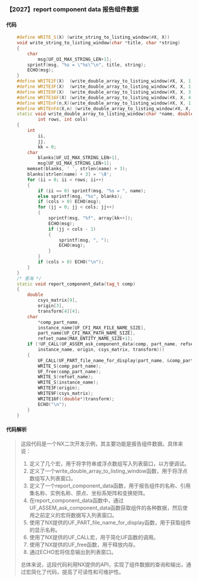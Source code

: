 ### 【2027】report component data 报告组件数据

#### 代码

```cpp
    #define WRITE_S(X) (write_string_to_listing_window(#X, X))  
    void write_string_to_listing_window(char *title, char *string)  
    {  
        char  
            msg[UF_UI_MAX_STRING_LEN+1];  
        sprintf(msg, "%s = \"%s\"\n", title, string);  
        ECHO(msg);  
    }  
    #define WRITE2F(X)  (write_double_array_to_listing_window(#X, X, 1, 2))  
    #define WRITE3F(X)  (write_double_array_to_listing_window(#X, X, 1, 3))  
    #define WRITE9F(X)  (write_double_array_to_listing_window(#X, X, 3, 3))  
    #define WRITE16F(X) (write_double_array_to_listing_window(#X, X, 4, 4))  
    #define WRITEnF(n,X)(write_double_array_to_listing_window(#X, X, 1, n))  
    #define WRITEnF4(X,n) (write_double_array_to_listing_window(#X, X, n, 4))  
    static void write_double_array_to_listing_window(char *name, double *array,  
            int rows, int cols)  
    {  
        int  
            ii,  
            jj,  
            kk = 0;  
        char  
            blanks[UF_UI_MAX_STRING_LEN+1],  
            msg[UF_UI_MAX_STRING_LEN+1];  
        memset(blanks, ' ', strlen(name) + 3);  
        blanks[strlen(name) + 3] = '\0';  
        for (ii = 0; ii < rows; ii++)  
        {  
            if (ii == 0) sprintf(msg, "%s = ", name);  
            else sprintf(msg, "%s", blanks);  
            if (cols > 0) ECHO(msg);  
            for (jj = 0; jj < cols; jj++)  
            {  
                sprintf(msg, "%f", array[kk++]);  
                ECHO(msg);  
                if (jj < cols - 1)  
                {  
                    sprintf(msg, ", ");  
                    ECHO(msg);  
                }  
            }  
            if (cols > 0) ECHO("\n");  
        }  
    }  
    /* 里海 */  
    static void report_component_data(tag_t comp)  
    {  
        double  
            csys_matrix[9],  
            origin[3],  
            transform[4][4];  
        char  
            *comp_part_name,  
            instance_name[UF_CFI_MAX_FILE_NAME_SIZE],  
            part_name[UF_CFI_MAX_PATH_NAME_SIZE],  
            refset_name[MAX_ENTITY_NAME_SIZE+1];  
        if (!UF_CALL(UF_ASSEM_ask_component_data(comp, part_name, refset_name,  
            instance_name, origin, csys_matrix, transform)))  
        {  
            UF_CALL(UF_PART_file_name_for_display(part_name, &comp_part_name));  
            WRITE_S(comp_part_name);  
            UF_free(comp_part_name);  
            WRITE_S(refset_name);  
            WRITE_S(instance_name);  
            WRITE3F(origin);  
            WRITE9F(csys_matrix);  
            WRITE16F((double*)transform);  
            ECHO("\n");  
        }  
    }

```

#### 代码解析

> 这段代码是一个NX二次开发示例，其主要功能是报告组件数据。具体来说：
>
> 1. 定义了几个宏，用于将字符串或浮点数组写入列表窗口，以方便调试。
> 2. 定义了一个write_double_array_to_listing_window函数，用于将浮点数组写入列表窗口。
> 3. 定义了一个report_component_data函数，用于报告组件的名称、引用集名称、实例名称、原点、坐标系矩阵和变换矩阵。
> 4. 在report_component_data函数中，通过UF_ASSEM_ask_component_data函数获取组件的各种数据，然后使用之前定义的宏将数据写入列表窗口。
> 5. 使用了NX提供的UF_PART_file_name_for_display函数，用于获取组件的显示名称。
> 6. 使用了NX提供的UF_CALL宏，用于简化UF函数的调用。
> 7. 使用了NX提供的UF_free函数，用于释放内存。
> 8. 通过ECHO宏将信息输出到列表窗口。
>
> 总体来说，这段代码利用NX提供的API，实现了组件数据的查询和输出，通过宏简化了代码，提高了可读性和可维护性。
>
